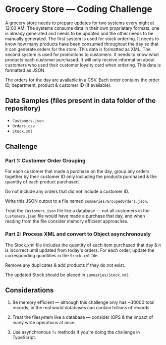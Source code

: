 # Grocery Store — Coding Challenge

A grocery store needs to prepare updates for two systems every night at 12:00 AM. The systems consume data in their own proprietary formats, one is already generated and needs to be updated and the other needs to be manually generated.  The first system is used for stock ordering. It needs to know how many products have been consumed throughout the day so that it can generate orders for the store. This data is formatted as XML. The second system is used for promotions to customers. It needs to know what products each customer purchased. It will only receive information about customers who used their customer loyalty card when ordering. This data is formatted as JSON.

The orders for the day are available in a CSV. Each order contains the order ID, department, product & customer ID (if available).

## Data Samples (files present in data folder of the repository)
 - `Customers.json`
 - `Orders.csv` 
 - `Stock.xml`

## Challenge

### Part 1: Customer Order Grouping

For each customer that made a purchase on the day, group any orders together by their customer ID only including the products purchased & the quantity of each product purchased.

Do not include any orders that did not include a customer ID.

Write this JSON output to a file named `summaries/GroupedOrders.json`.

Treat the `Customers.json` file like a database — not all customers in the `Customers.json` file would have made a purchase that day, and when reading from the file consider memory efficient approaches.

### Part 2: Process XML and convert to Object asynchronously 

The Stock.xml file includes the quantity of each item purchased that day & it is incorrect until updated from today's orders. For each order, update the corresponding quantities in the `Stock.xml` file.

Remove any duplicates & add products if they do not exist.

The updated Stock should be placed in `summaries/Stock.xml`.

## Considerations

1. Be memory efficient — although this challenge only has ~30000 total records, in the real world databases can contain trillions of records.

2. Treat the filesystem like a database — consider IOPS & the impact of many write operations at once.

3. Use asynchronous `fs` methods if you're doing the challenge in TypeScript.

